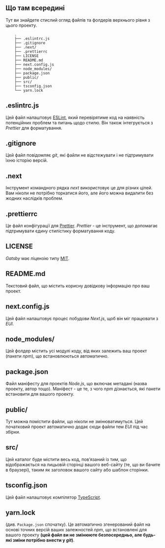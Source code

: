 ## Що там всередині

Тут ви знайдете стислий огляд файлів та фолдерів верхнього рівня з цього проекту.
```
    .
    ├── .eslintrc.js
    ├── .gitignore
    ├── .next/
    ├── .prettierrc
    ├── LICENSE
    ├── README.md
    ├── next.config.js
    ├── node_modules/
    ├── package.json
    ├── public/
    ├── src/
    ├── tsconfig.json
    └── yarn.lock
```

## .eslintrc.js

Цей файл налаштовує [ESLint](https://eslint.org/), який перевірятиме код на наявність потенційних проблем та питань щодо стилю. Він також інтегрується з *Prettier* для форматування.

## .gitignore

Цей файл повідомляє *git*, які файли не відстежувати і не підтримувати їхню історію версій.

## .next

Інструмент командного рядка *next* використовує це для різних цілей. Вам ніколи не потрібно торкатися його, але його можна видалити без жодних наслідків проблем.

## .prettierrc

Це файл конфігурації для [Prettier](https://prettier.io/). *Prettier* - це інструмент, що допомагає підтримувати єдину стилістику форматування коду.

## LICENSE

*Gatsby* має ліцензію типу [MIT](https://uk.wikipedia.org/wiki/%D0%9B%D1%96%D1%86%D0%B5%D0%BD%D0%B7%D1%96%D1%8F_MIT).

## README.md

Текстовий файл, що містить корисну довідкову інформацію про ваш проект.

## next.config.js

Цей файл налаштовує процес побудови *Next.js*, щоб він міг працювати з *EUI*.

## node_modules/

Цей фолдер містить усі модулі коду, від яких залежить ваш проект (пакети *npm*), що встановлюються автоматично.

## package.json

Файл маніфесту для проектів *Node.js*,  що включає метадані (назва проекту, автор тощо). Маніфест - це те, з чого *npm* дізнається, які пакети встановити для вашого проекту.

## public/

Тут можна помістити файли, що ніколи не змінюватимуться. Цей початковий проект автоматично додає сюди файли тем *EUI* під час збірки.

## src/

Цей каталог буде містити весь код, пов’язаний із тим, що відображається на лицьовій сторінці вашого веб-сайту (те, що ви бачите в браузері), таким як заголовок вашого сайту або шаблон сторінки.

## tsconfig.json

Цей файл налаштовує компілятор [TypeScript](https://www.typescriptlang.org/).

## yarn.lock

(див. `Package.json` спочатку). Це автоматично згенерований файл на основі точних версій ваших залежностей *npm*, що встановлені для вашого проекту **(цей файл ви не змінююте безпосередньо, але будь-які зміни потрібно внести у *git*)**.
